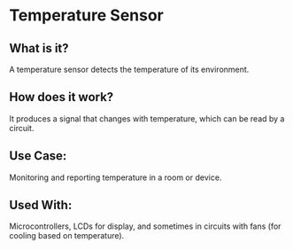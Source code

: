 # Temperature Sensor

## What is it?

A temperature sensor detects the temperature of its environment.

## How does it work?

It produces a signal that changes with temperature, which can be read by a circuit.

## Use Case:

Monitoring and reporting temperature in a room or device.

## Used With:

Microcontrollers, LCDs for display, and sometimes in circuits with fans (for cooling based on temperature).
